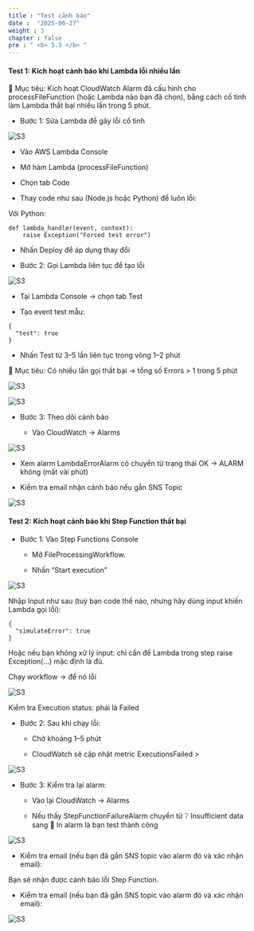 ```yaml
---
title : "Test cảnh báo"
date :  "2025-06-27" 
weight : 3
chapter : false
pre : " <b> 5.3 </b> "
---
```

#### Test 1: Kích hoạt cảnh báo khi Lambda lỗi nhiều lần

🎯 Mục tiêu:
Kích hoạt CloudWatch Alarm đã cấu hình cho processFileFunction (hoặc Lambda nào bạn đã chọn), bằng cách cố tình làm Lambda thất bại nhiều lần trong 5 phút.

- Bước 1: Sửa Lambda để gây lỗi cố tình

![S3](/images/5.fwd/test01.png)
  
  + Vào AWS Lambda Console

  + Mở hàm Lambda (processFileFunction)

  + Chọn tab Code

  + Thay code như sau (Node.js hoặc Python) để luôn lỗi:

Với Python:
```
def lambda_handler(event, context):
    raise Exception("Forced test error")
```

  +  Nhấn Deploy để áp dụng thay đổi

- Bước 2: Gọi Lambda liên tục để tạo lỗi

![S3](/images/5.fwd/test02.png)

  + Tại Lambda Console → chọn tab Test

  + Tạo event test mẫu:
```
{
  "test": true
}
```

  + Nhấn Test từ 3–5 lần liên tục trong vòng 1–2 phút

📌 Mục tiêu: Có nhiều lần gọi thất bại → tổng số Errors > 1 trong 5 phút

![S3](/images/5.fwd/test03.png)

![S3](/images/5.fwd/test04.png)

-  Bước 3: Theo dõi cảnh báo
  
   + Vào CloudWatch → Alarms
  
![S3](/images/5.fwd/test05.png)

   + Xem alarm LambdaErrorAlarm có chuyển từ trạng thái OK → ALARM không (mất vài phút)

   + Kiểm tra email nhận cảnh báo nếu gắn SNS Topic

![S3](/images/5.fwd/thongbaotest01.png)

#### Test 2: Kích hoạt cảnh báo khi Step Function thất bại

- Bước 1: Vào Step Functions Console

  + Mở FileProcessingWorkflow.

  + Nhấn “Start execution”

![S3](/images/5.fwd/testreal.png)

Nhập Input như sau (tuỳ bạn code thế nào, nhưng hãy dùng input khiến Lambda gọi lỗi):
```
{
  "simulateError": true
}
```

Hoặc nếu bạn không xử lý input: chỉ cần để Lambda trong step raise Exception(...) mặc định là đủ.

Chạy workflow → để nó lỗi

![S3](/images/5.fwd/fail.png)

Kiểm tra Execution status: phải là Failed

- Bước 2: Sau khi chạy lỗi:
  
  + Chờ khoảng 1–5 phút

  + CloudWatch sẽ cập nhật metric ExecutionsFailed > 
  
![S3](/images/5.fwd/erroalarm.png)

- Bước 3: Kiểm tra lại alarm:
  
  + Vào lại CloudWatch → Alarms

  + Nếu thấy StepFunctionFailureAlarm chuyển từ ❔ Insufficient data sang 🔴 In alarm là bạn test thành công 

![S3](/images/5.fwd/erroalarm2.png)

  + Kiểm tra email (nếu bạn đã gắn SNS topic vào alarm đó và xác nhận email):

Bạn sẽ nhận được cảnh báo lỗi Step Function.

  + Kiểm tra email (nếu bạn đã gắn SNS topic vào alarm đó và xác nhận email):

![S3](/images/5.fwd/tbreal.png)
